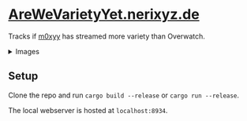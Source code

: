 # [AreWeVarietyYet.nerixyz.de](https://arewevarietyyet.nerixyz.de/)

Tracks if [m0xyy](https://twitch.tv/m0xyy) has streamed more variety than Overwatch.

<details>
<summary>Images</summary>

![No](https://i.imgur.com/9T7vOpV.png)
![Yes](https://i.imgur.com/K3WUY9I.png)

</details>

## Setup

Clone the repo and run `cargo build --release` or `cargo run --release`.

The local webserver is hosted at `localhost:8934`.
